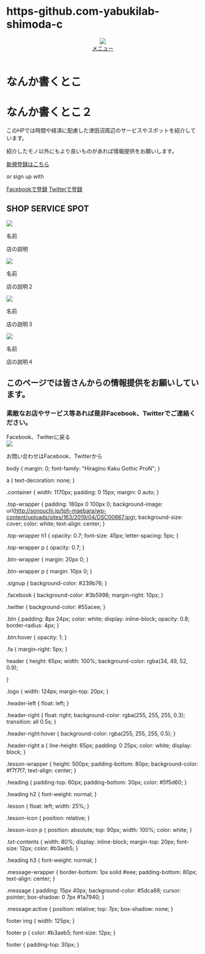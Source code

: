 # https-github.com-yabukilab-shimoda-c<!DOCTYPE html>
<html>
  <head>
    <meta charset="utf-8">
    <title>実験用</title>
    <link rel="stylesheet" href="stylesheet.css">
    <link rel="stylesheet" href="//maxcdn.bootstrapcdn.com/font-awesome/4.3.0/css/font-awesome.min.css">
  </head>
  <body>
    <header>
      <div class="container">
        <div class="header-left">
          <img class="logo" src="サイトロゴ">
        </div>
        <div class="header-right">
          <a href="#" class="login">メニュー</a>
        </div>
      </div>
    </header>
    <div class="top-wrapper">
      <div class="container">
        <h1>なんか書くとこ</h1>
        <h1>なんか書くとこ２</h1>
        <p>このHPでは時間や経済に配慮した津田沼周辺のサービスやスポットを紹介しています。</p>
        <p>紹介したモノ以外にもより良いものがあれば情報提供をお願いします。</p>
        <div class="btn-wrapper">
          <a href="#" class="btn signup">新規登録はこちら</a>
          <p>or sign up with</p>
          <a href="#" class="btn facebook"><span class="fa fa-facebook"></span>Facebookで登録</a>
          <a href="#" class="btn twitter"><span class="fa fa-twitter"></span>Twitterで登録</a>
        </div>
      </div>
    </div>
    <div class="lesson-wrapper">
      <div class="container">
        <div class="heading">
          <h2>SHOP SERVICE SPOT</h2>
        </div>
        <div class="lessons">
          <div class="lesson">
            <div class="lesson-icon">
              <img src="https://prog-8.com/images/html/advanced/html.png">
              <p>名前</p>
            </div>
            <p class="txt-contents">店の説明</p>
          </div>
          <div class="lesson">
            <div class="lesson-icon">
              <img src="https://prog-8.com/images/html/advanced/jQuery.png">
              <p>名前</p>
            </div>
            <p class="txt-contents">店の説明２</p>
          </div>
          <div class="lesson">
            <div class="lesson-icon">
              <img src="https://prog-8.com/images/html/advanced/ruby.png">
              <p>名前</p>
            </div>
            <p class="txt-contents">店の説明３</p>
          </div>
          <div class="lesson">
            <div class="lesson-icon">
              <img src="https://prog-8.com/images/html/advanced/php.png">
              <p>名前</p>
            </div>
            <p class="txt-contents">店の説明４</p>
          </div>
        </div>
      </div>
    </div>
    <div class="message-wrapper">
      <div class="container">
        <div class="heading">
          <h2>このページでは皆さんからの情報提供をお願いしています。</h2>
          <h3>素敵なお店やサービス等あれば是非Facebook、Twitterでご連絡ください。</h3>
        </div>
        <span class="btn message">Facebook、Twitterに戻る</span>
      </div>
    </div>
    <footer>
      <div class="container">
        <img src="サイトロゴ">
        <p>お問い合わせはFacebook、Twitterから</p>
      </div>
    </footer>
  </body>
</html>

body {
  margin: 0;
  font-family: "Hiragino Kaku Gothic ProN";
}

a {
  text-decoration: none;
}

.container {
  width: 1170px;
  padding: 0 15px;
  margin: 0 auto;
}

.top-wrapper {
  padding: 180px 0 100px 0;
  background-image: url(http://sonouchi.jp/tph-maebara/wp-content/uploads/sites/163/2019/04/DSC00667.jpg);
  background-size: cover;
  color: white;
  text-align: center;
}

.top-wrapper h1 {
  opacity: 0.7;
  font-size: 45px;
  letter-spacing: 5px;
}

.top-wrapper p {
  opacity: 0.7;
}

.btn-wrapper {
  margin: 20px 0;
}

.btn-wrapper p {
  margin: 10px 0;
}

.signup {
  background-color: #239b76;
}

.facebook {
  background-color: #3b5998;
  margin-right: 10px;
}

.twitter {
  background-color: #55acee;
}

.btn {
  padding: 8px 24px;
  color: white;
  display: inline-block;
  opacity: 0.8;
  border-radius: 4px;
}

.btn:hover {
  opacity: 1;
}

.fa {
  margin-right: 5px;
}

header {
  height: 65px;
  width: 100%;
  background-color: rgba(34, 49, 52, 0.9);


}

.logo {
  width: 124px;
  margin-top: 20px;
}

.header-left {
  float: left;
}

.header-right {
  float: right;
  background-color: rgba(255, 255, 255, 0.3);
  transition: all 0.5s;
}

.header-right:hover {
  background-color: rgba(255, 255, 255, 0.5);
}

.header-right a {
  line-height: 65px;
  padding: 0 25px;
  color: white;
  display: block;
}

.lesson-wrapper {
  height: 500px;
  padding-bottom: 80px;
  background-color: #f7f7f7;
  text-align: center;
}

.heading {
  padding-top: 60px;
  padding-bottom: 30px;
  color: #5f5d60;
}

.heading h2 {
  font-weight: normal;
}

.lesson {
  float: left;
  width: 25%;
}

.lesson-icon {
  position: relative;
}

.lesson-icon p {
  position: absolute;
  top: 90px;
  width: 100%;
  color: white;
}

.txt-contents {
  width: 80%;
  display: inline-block;
  margin-top: 20px;
  font-size: 12px;
  color: #b3aeb5;
}

.heading h3 {
  font-weight: normal;
}

.message-wrapper {
  border-bottom: 1px solid #eee;
  padding-bottom: 80px;
  text-align: center;
}

.message {
  padding: 15px 40px;
  background-color: #5dca88;
  cursor: pointer;
  box-shadow: 0 7px #1a7940;
}

.message:active {
  position: relative;
  top: 7px;
  box-shadow: none;
}

footer img {
  width: 125px;
}

footer p {
  color: #b3aeb5;
  font-size: 12px;
}

footer {
  padding-top: 30px;
}

